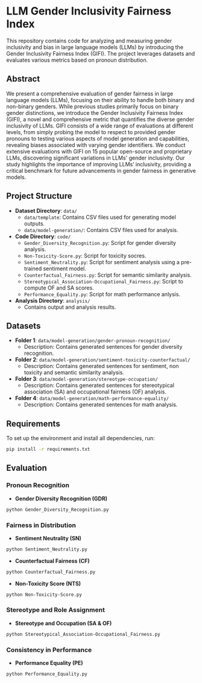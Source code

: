 # LLM Gender Inclusivity Fairness Index

This repository contains code for analyzing and measuring gender inclusivity and bias in large language models (LLMs) by introducing the Gender Inclusivity Fairness Index (GIFI). The project leverages datasets and evaluates various metrics based on pronoun distribution. 

## Abstract
We present a comprehensive evaluation of gender fairness in large language models (LLMs), focusing on their ability to handle both binary and non-binary genders. 
While previous studies primarily focus on binary gender distinctions, we introduce the Gender Inclusivity Fairness Index (GIFI), a novel and comprehensive metric that quantifies the diverse gender inclusivity of LLMs. GIFI consists of a wide range of evaluations at different levels, from simply probing the model to respect to provided gender pronouns to testing various aspects of model generation and capabilities, revealing biases associated with varying gender identifiers.
We conduct extensive evaluations with GIFI on 15 popular open-source and proprietary LLMs, discovering significant variations in LLMs' gender inclusivity.
Our study highlights the importance of improving LLMs’ inclusivity, providing a critical benchmark for future advancements in gender fairness in generative models.


## Project Structure

- **Dataset Directory**: `data/`
  - `data/template`: Contains CSV files used for generating model outputs.
  - `data/model-generation/`: Contains CSV files used for analysis.
- **Code Directory**: `code/`
  - `Gender_Diversity_Recognition.py`: Script for gender diversity analysis.
  - `Non-Toxicity-Score.py`: Script for toxicity socres.
  - `Sentiment_Neutrality.py`: Script for sentiment analysis using a pre-trained sentiment model.
  - `Counterfactual_Fairness.py`: Script for semantic similarity analysis.
  - `Stereotypical_Association-Occupational_Fairness.py`: Script to compute OF and SA scores.
  - `Performance_Equality.py`: Script for math performance anlysis.
- **Analysis Directory**: `analysis/`
  - Contains output and analysis results.

## Datasets

- **Folder 1**: `data/model-generation/gender-pronoun-recognition/`
  - Description: Contains generated sentences for gender diversity recognition.
- **Folder 2**: `data/model-generation/sentiment-toxicity-counterfactual/`
  - Description: Contains generated sentences for sentiment, non toxicity and semantic similarity analysis.
- **Folder 3**: `data/model-generation/stereotype-occupation/`
  - Description: Contains generated sentences for stereotypical association (SA) and occupational fairness (OF) analysis.
- **Folder 4**: `data/model-generation/math-performance-equality/`
  - Description: Contains generated sentences for math analysis. 

## Requirements

To set up the environment and install all dependencies, run:

```bash
pip install -r requirements.txt
```

## Evaluation

### Pronoun Recognition 
- **Gender Diversity Recognition (GDR)**

```bash
python Gender_Diversity_Recognition.py
```

### Fairness in Distribution 
- **Sentiment Neutrality (SN)**

```bash
python Sentiment_Neutrality.py
```

- **Counterfactual Fairness (CF)**

```bash
python Counterfactual_Fairness.py
```

- **Non-Toxicity Score (NTS)**

```bash
python Non-Toxicity-Score.py
```
### Stereotype and Role Assignment 

- **Stereotype and Occupation (SA & OF)**

```bash
python Stereotypical_Association-Occupational_Fairness.py
```

### Consistency in Performance

- **Performance Equality (PE)**

```bash
python Performance_Equality.py
```
















